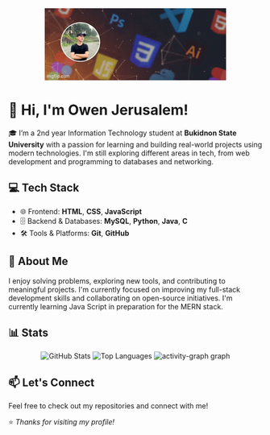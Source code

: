 <div align= "center">
    <img src="assets/OwenGIF.gif">
</div>

# 👋 Hi, I'm Owen Jerusalem!

🎓 I’m a 2nd year Information Technology student at **Bukidnon State University** with a passion for learning and building real-world projects using modern technologies. I'm still exploring different areas in tech, from web development and programming to databases and networking.

## 💻 Tech Stack

- 🌐 Frontend: **HTML**, **CSS**, **JavaScript**
- 🗄️ Backend & Databases: **MySQL**, **Python**, **Java**, **C**
- 🛠️ Tools & Platforms: **Git**, **GitHub**

## 🚀 About Me

I enjoy solving problems, exploring new tools, and contributing to meaningful projects. I'm currently focused on improving my full-stack development skills and collaborating on open-source initiatives. I'm currently learning Java Script in preparation for the MERN stack.


## 📊 Stats

<div align="center">
  <img src="https://github-readme-stats.vercel.app/api?username=Wenox26&show_icons=true&count_private=true&theme=radical&hide_border=true" height="150" alt="GitHub Stats" />
  <img src="https://github-readme-stats.vercel.app/api/top-langs?username=Wenox26&layout=compact&langs_count=5&theme=radical&hide_border=true" height="150" alt="Top Languages" />
 <img src="https://github-readme-activity-graph.vercel.app/graph?username=Wenox26&radius=16&theme=redical&area=true&order=5&point=fff700&title_color=ff00fb&color=ff00fb&hide_border=true&area_color=ff00fb" height="300" alt="activity-graph graph"  />



</div>

## 📫 Let's Connect

Feel free to check out my repositories and connect with me!


⭐ *Thanks for visiting my profile!*



